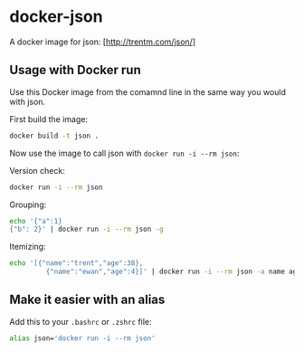 # docker-json

A docker image for json: [http://trentm.com/json/]

## Usage with Docker run

Use this Docker image from the comamnd line in the same way you would with json.

First build the image:

```sh
docker build -t json .
```

Now use the image to call json with `docker run -i --rm json`:

Version check:

```sh
docker run -i --rm json
```

Grouping:

```sh
echo '{"a":1}
{"b": 2}' | docker run -i --rm json -g
```

Itemizing:

```sh
echo '[{"name":"trent","age":38},
         {"name":"ewan","age":4}]' | docker run -i --rm json -a name age
```

## Make it easier with an alias

Add this to your `.bashrc` or `.zshrc` file:

```bash
alias json='docker run -i --rm json'
```
